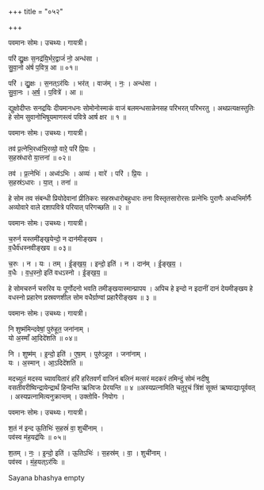 +++
title = "०५२"

+++


पवमानः सोमः। उचथ्यः। गायत्री।

परि॑ द्यु॒क्षः स॒नद्र॑यि॒र्भर॒द्वाजं॑ नो॒ अन्ध॑सा ।  
सु॒वा॒नो अ॑र्ष प॒वित्र॒ आ ॥ ०१॥

परि॑ । द्यु॒क्षः । स॒नत्ऽर॑यिः । भर॑त् । वाज॑म् । नः॒ । अन्ध॑सा ।  
सु॒वा॒नः । अ॒र्ष॒ । प॒वित्रे॑ । आ ॥

द्युक्षोदीप्तः सनद्रयिः दीयमानधनः सोमोनोस्माकं वाजं बलमन्धसान्नेनसह परिभरत् परिभरतु । अथप्रत्यक्षस्तुतिः हे सोम सुवानोभिषूयमाणस्त्वं पवित्रे आर्ष क्षर ॥ १ ॥

पवमानः सोमः। उचथ्यः। गायत्री।

तव॑ प्र॒त्नेभि॒रध्व॑भि॒रव्यो॒ वारे॒ परि॑ प्रि॒यः ।  
स॒हस्र॑धारो या॒त्तना॑ ॥ ०२॥

तव॑ । प्र॒त्नेभिः॑ । अध्व॑ऽभिः । अव्यः॑ । वारे॑ । परि॑ । प्रि॒यः ।  
स॒हस्र॑ऽधारः । या॒त् । तना॑ ॥

हे सोम तव संबन्धी प्रियोदेवानां प्रीतिकरः सहस्रधारोबहुधारः तना विस्तृतसारोरसः प्रत्नेभिः पुराणैः अध्वभिर्मार्गैः अव्योवारे वाले दशापवित्रे परियात् परिगच्छति ॥ २ ॥

पवमानः सोमः। उचथ्यः। गायत्री।

च॒रुर्न यस्तमी॑ङ्ख॒येन्दो॒ न दान॑मीङ्खय ।  
व॒धैर्व॑धस्नवीङ्खय ॥ ०३॥

च॒रुः । न । यः । तम् । ई॒ङ्ख॒य॒ । इन्दो॒ इति॑ । न । दान॑म् । ई॒ङ्ख॒य॒ ।  
व॒धैः । व॒ध॒स्नो॒ इति॑ वधऽस्नो । ई॒ङ्ख॒य॒ ॥

हे सोमचरुर्न चरुरिव यः पूर्णोदनो भवति तमीङ्खयास्मान्प्रापय । अपिच हे इन्दो न इदानीं दानं देयमीङ्खय हे वधस्नो प्रहारेण प्रस्रवणशील सोम वधैर्ग्राण्वां प्रहारैरीङ्खय ॥ ३ ॥

पवमानः सोमः। उचथ्यः। गायत्री।

नि शुष्म॑मिन्दवेषां॒ पुरु॑हूत॒ जना॑नाम् ।  
यो अ॒स्माँ आ॒दिदे॑शति ॥ ०४॥

नि । शुष्म॑म् । इ॒न्दो॒ इति॑ । ए॒षा॒म् । पुरु॑ऽहूत । जना॑नाम् ।  
यः । अ॒स्मान् । आ॒ऽदिदे॑शति ॥

मदच्युतं मदस्य च्यावयितारं हरिं हरितवर्णं वाजिनं बलिनं मत्सरं मदकरं तमिन्दुं सोमं नदीषु वसतीवरीष्विन्द्रायेन्द्रार्थं हिन्वन्ति ऋत्विजः प्रेरयन्ति ॥ ४ ॥अस्यप्रत्नामिति चतुरृचं त्रिंशं सूक्तं ऋष्याद्याःपूर्ववत् । अस्यप्रत्नामित्यनुक्रान्तम् । उक्तोवि- नियोगः ।

पवमानः सोमः। उचथ्यः। गायत्री।

श॒तं न॑ इन्द ऊ॒तिभिः॑ स॒हस्रं॑ वा॒ शुची॑नाम् ।  
पव॑स्व मंह॒यद्र॑यिः ॥ ०५॥

श॒तम् । नः॒ । इ॒न्दो॒ इति॑ । ऊ॒तिऽभिः॑ । स॒हस्र॑म् । वा॒ । शुची॑नाम् ।  
पव॑स्व । मं॒ह॒यत्ऽर॑यिः ॥

Sayana bhashya empty